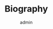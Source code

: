 ---
widget: about
widget_id: fdfdsfdsf
headless: true
weight: 20
title: Biography
active: true
author: admin
---